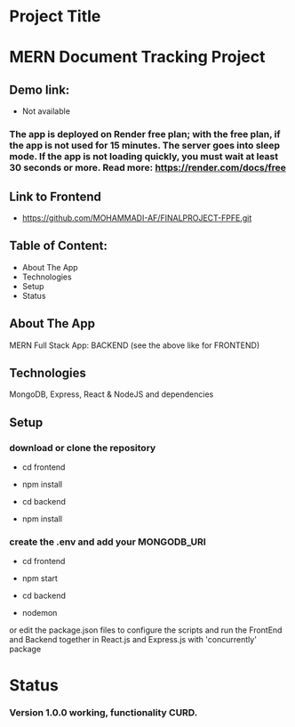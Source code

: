 # Project Title

# MERN Document Tracking Project

## Demo link:

- Not available

### The app is deployed on Render free plan; with the free plan, if the app is not used for 15 minutes. The server goes into sleep mode. If the app is not loading quickly, you must wait at least 30 seconds or more. Read more: https://render.com/docs/free

## Link to Frontend

- https://github.com/MOHAMMADI-AF/FINALPROJECT-FPFE.git

## Table of Content:

- About The App
- Technologies
- Setup
- Status

## About The App

MERN Full Stack App: BACKEND (see the above like for FRONTEND)

## Technologies

MongoDB, Express, React & NodeJS and dependencies

## Setup

### download or clone the repository

- cd frontend

- npm install

- cd backend

- npm install

### create the .env and add your MONGODB_URI

- cd frontend

- npm start

- cd backend

- nodemon

or edit the package.json files to configure the scripts and run the FrontEnd and Backend together in React.js and Express.js with 'concurrently' package

# Status

### Version 1.0.0 working, functionality CURD.
